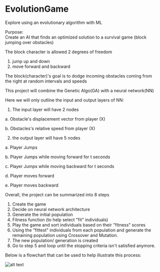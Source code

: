 # EvolutionGame

Explore using an evolutionary algorithm with ML 

Purpose:  
Create an AI that finds an optimized solution to a survival 
game (block jumping over obstacles) 

The block character is allowed 2 degrees of freedom
1. jump up and down
2. move forward and backward

The block(character)'s goal is to dodge incoming obstacles coming
from the right at random intervals and speeds

This project will combine the Genetic Algo(GA) with a neural network(NN)

Here we will only outline the input and output layers of NN:

1. The input layer will have 2 nodes

  a. Obstacle's displacement vector from player (X)
  
  b. Obstacles's relative speed from player (X)
  
	
2.  the output layer will have 5 nodes

  a. Player Jumps
  
  b. Player Jumps while moving forward for t seconds
  
  c. Player Jumps while moving backward for t seconds
  
  d. Player moves forward
  
  e. Player moves backward

Overall, the project can be summarized into 8 steps
1. Create the game 
2. Decide on neural network architecture
3. Generate the initial population
4. Fitness function (to help select "fit" individuals)
5. Play the game and sort individuals based on their "fitness" scores
6. Using the "fittest" individuals from each population and generate the remaining population using Crossover and Mutation.
7. The new population/ generation is created
8. Go to step 5 and loop until the stopping criteria isn't satisfied anymore.

Below is a flowchart that can be used to help illustrate this process:

![alt text](https://i1.wp.com/theailearner.com/wp-content/uploads/2018/11/Genetic-Algorithm-Steps.png?w=516&ssl=1)
